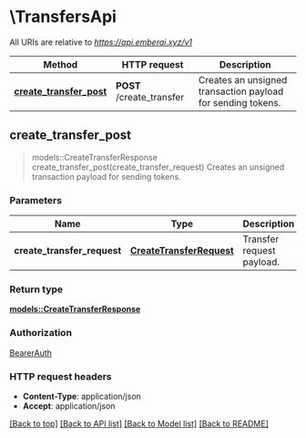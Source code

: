 # \TransfersApi

All URIs are relative to *https://api.emberai.xyz/v1*

Method | HTTP request | Description
------------- | ------------- | -------------
[**create_transfer_post**](TransfersApi.md#create_transfer_post) | **POST** /create_transfer | Creates an unsigned transaction payload for sending tokens.



## create_transfer_post

> models::CreateTransferResponse create_transfer_post(create_transfer_request)
Creates an unsigned transaction payload for sending tokens.

### Parameters


Name | Type | Description  | Required | Notes
------------- | ------------- | ------------- | ------------- | -------------
**create_transfer_request** | [**CreateTransferRequest**](CreateTransferRequest.md) | Transfer request payload. | [required] |

### Return type

[**models::CreateTransferResponse**](CreateTransferResponse.md)

### Authorization

[BearerAuth](../README.md#BearerAuth)

### HTTP request headers

- **Content-Type**: application/json
- **Accept**: application/json

[[Back to top]](#) [[Back to API list]](../README.md#documentation-for-api-endpoints) [[Back to Model list]](../README.md#documentation-for-models) [[Back to README]](../README.md)

